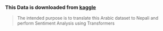 ### This Data is downloaded from [kaggle](https://www.kaggle.com/datasets/arwaalqarni/sentiment-analysis-of-covid-19-in-saudia-arabia)
> The intended purpose is to translate this Arabic dataset to Nepali and perform Sentiment Analysis using Transformers